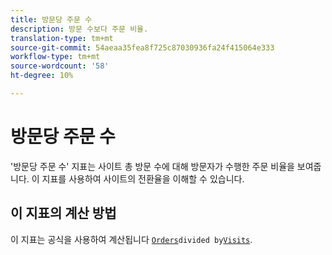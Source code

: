 ```yaml
---
title: 방문당 주문 수
description: 방문 수보다 주문 비율.
translation-type: tm+mt
source-git-commit: 54aeaa35fea8f725c87030936fa24f415064e333
workflow-type: tm+mt
source-wordcount: '58'
ht-degree: 10%

---
```



# 방문당 주문 수

&#39;방문당 주문 수&#39; 지표는 사이트 총 방문 수에 대해 방문자가 수행한 주문 비율을 보여줍니다. 이 지표를 사용하여 사이트의 전환율을 이해할 수 있습니다.

## 이 지표의 계산 방법

이 지표는 공식을 사용하여 계산됩니다 [`Orders`](orders.md)` divided by `[`Visits`](visits.md).
